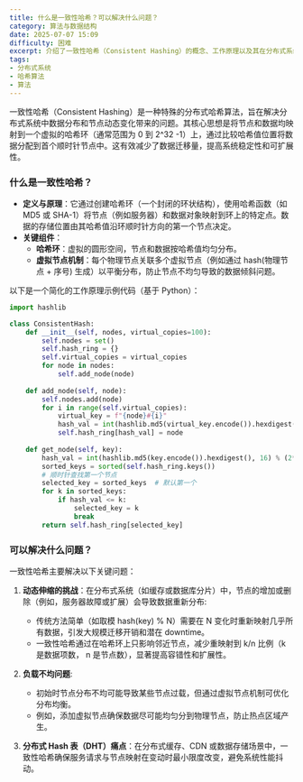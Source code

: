 ```yaml
---
title: 什么是一致性哈希？可以解决什么问题？
category: 算法与数据结构
date: 2025-07-07 15:09
difficulty: 困难
excerpt: 介绍了一致性哈希（Consistent Hashing）的概念、工作原理以及其在分布式系统中的应用。
tags:
- 分布式系统
- 哈希算法
- 算法
---
```

一致性哈希（Consistent Hashing）是一种特殊的分布式哈希算法，旨在解决分布式系统中数据分布和节点动态变化带来的问题。其核心思想是将节点和数据均映射到一个虚拟的哈希环（通常范围为 0 到 2^32 -1）上，通过比较哈希值位置将数据分配到首个顺时针节点中。这有效减少了数据迁移量，提高系统稳定性和可扩展性。

### 什么是一致性哈希？  
- **定义与原理**：它通过创建哈希环（一个封闭的环状结构），使用哈希函数（如 MD5 或 SHA-1）将节点（例如服务器）和数据对象映射到环上的特定点。数据的存储位置由其哈希值沿环顺时针方向的第一个节点决定。
- **关键组件**：
  - **哈希环**：虚拟的圆形空间，节点和数据按哈希值均匀分布。
  - **虚拟节点机制**：每个物理节点关联多个虚拟节点（例如通过 hash(物理节点 + 序号) 生成）以平衡分布，防止节点不均匀导致的数据倾斜问题。
  
以下是一个简化的工作原理示例代码（基于 Python）：
```python
import hashlib

class ConsistentHash:
    def __init__(self, nodes, virtual_copies=100):
        self.nodes = set()
        self.hash_ring = {}
        self.virtual_copies = virtual_copies
        for node in nodes:
            self.add_node(node)
    
    def add_node(self, node):
        self.nodes.add(node)
        for i in range(self.virtual_copies):
            virtual_key = f"{node}#{i}"
            hash_val = int(hashlib.md5(virtual_key.encode()).hexdigest(), 16) % (2**32)
            self.hash_ring[hash_val] = node
    
    def get_node(self, key):
        hash_val = int(hashlib.md5(key.encode()).hexdigest(), 16) % (2**32)
        sorted_keys = sorted(self.hash_ring.keys())
        # 顺时针查找第一个节点
        selected_key = sorted_keys  # 默认第一个
        for k in sorted_keys:
            if hash_val <= k:
                selected_key = k
                break
        return self.hash_ring[selected_key]
```

### 可以解决什么问题？  
一致性哈希主要解决以下关键问题：  
1. **动态伸缩的挑战**：在分布式系统（如缓存或数据库分片）中，节点的增加或删除（例如，服务器故障或扩展）会导致数据重新分布:
   - 传统方法简单（如取模 hash(key) % N）需要在 N 变化时重新映射几乎所有数据，引发大规模迁移开销和潜在 downtime。
   - 一致性哈希通过在哈希环上只影响邻近节点，减少重映射到 k/n 比例（k 是数据项数， n 是节点数），显著提高容错性和扩展性。

2. **负载不均问题**:
   - 初始时节点分布不均可能导致某些节点过载，但通过虚拟节点机制可优化分布均衡。
   - 例如，添加虚拟节点确保数据尽可能均匀分到物理节点，防止热点区域产生。

3. **分布式 Hash 表（DHT）痛点**：在分布式缓存、CDN 或数据存储场景中，一致性哈希确保服务请求与节点映射在变动时最小限度改变，避免系统性能抖动。
